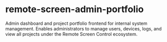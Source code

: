 # remote-screen-admin-portfolio
Admin dashboard and project portfolio frontend for internal system management. Enables administrators to manage users, devices, logs, and view all projects under the Remote Screen Control ecosystem.
